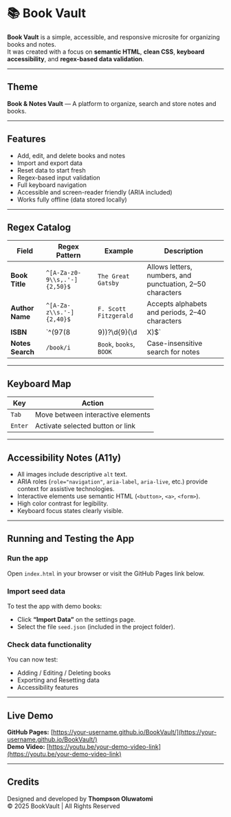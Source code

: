 # 📚 Book Vault

**Book Vault** is a simple, accessible, and responsive microsite for organizing books and notes.  
It was created with a focus on **semantic HTML**, **clean CSS**, **keyboard accessibility**, and **regex-based data validation**.

---

## Theme
**Book & Notes Vault** — A platform to organize, search and store notes and books.

---

## Features
- Add, edit, and delete books and notes  
- Import and export data  
- Reset data to start fresh  
- Regex-based input validation  
- Full keyboard navigation  
- Accessible and screen-reader friendly (ARIA included)  
- Works fully offline (data stored locally)

---

## Regex Catalog

| Field | Regex Pattern | Example | Description |
|-------|----------------|----------|--------------|
| **Book Title** | `^[A-Za-z0-9\\s,.'-]{2,50}$` | `The Great Gatsby` | Allows letters, numbers, and punctuation, 2–50 characters |
| **Author Name** | `^[A-Za-z\\s.'-]{2,40}$` | `F. Scott Fitzgerald` | Accepts alphabets and periods, 2–40 characters |
| **ISBN** | `^(97(8|9))?\\d{9}(\\d|X)$` | `9783161484100` | Validates 10 or 13-digit ISBN |
| **Notes Search** | `/book/i` | `Book`, `books`, `BOOK` | Case-insensitive search for notes |

---

## Keyboard Map

| Key | Action |
|-----|--------|
| `Tab` | Move between interactive elements |
| `Enter` | Activate selected button or link |

---

## Accessibility Notes (A11y)
- All images include descriptive `alt` text.  
- ARIA roles (`role="navigation"`, `aria-label`, `aria-live`, etc.) provide context for assistive technologies.  
- Interactive elements use semantic HTML (`<button>`, `<a>`, `<form>`).  
- High color contrast for legibility.  
- Keyboard focus states clearly visible.

---

## Running and Testing the App

### Run the app
Open `index.html` in your browser or visit the GitHub Pages link below.

### Import seed data
To test the app with demo books:
- Click **“Import Data”** on the settings page.
- Select the file `seed.json` (included in the project folder).

### Check data functionality
You can now test:
- Adding / Editing / Deleting books
- Exporting and Resetting data
- Accessibility features

---

## Live Demo
**GitHub Pages:** [https://your-username.github.io/BookVault/](https://your-username.github.io/BookVault/)  
**Demo Video:** [https://youtu.be/your-demo-video-link](https://youtu.be/your-demo-video-link)

---

## Credits
Designed and developed by **Thompson Oluwatomi**  
© 2025 BookVault | All Rights Reserved
